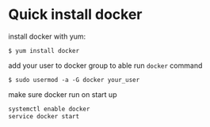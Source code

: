 # Quick install docker

install docker with yum:

```
$ yum install docker
```

add your user to docker group to able run `docker` command

```
$ sudo usermod -a -G docker your_user
```

 make sure docker run on start up

```bash
systemctl enable docker
service docker start
```



